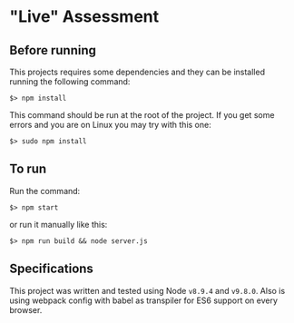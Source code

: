 # "Live" Assessment

## Before running

This projects requires some dependencies and they can be installed running the following command:

```
$> npm install
```

This command should be run at the root of the project. If you get some errors and you are on Linux you may try with this one:

```
$> sudo npm install
```

## To run

Run the command:

```
$> npm start
```

or run it manually like this:

```
$> npm run build && node server.js
```

## Specifications

This project was written and tested using Node ``v8.9.4`` and ``v9.8.0``. Also is using webpack config with babel as transpiler for ES6 support on every browser.